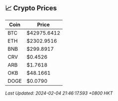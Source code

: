 ## 📈 Crypto Prices

| Coin | Price |
| ---- | ----- |
| BTC | $42975.6412 |
| ETH | $2302.9516 |
| BNB | $299.8917 |
| CRV | $0.4526 |
| ARB | $1.7618 |
| OKB | $48.1661 |
| DOGE | $0.0790 |

_Last Updated: 2024-02-04 21:46:17.593 +0800 HKT_